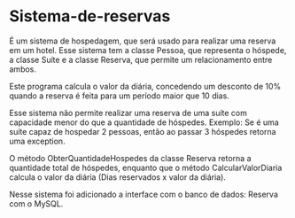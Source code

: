 # Sistema-de-reservas
É um sistema de hospedagem, que será usado para realizar uma reserva em um hotel. Esse sistema tem a classe Pessoa, que representa o hóspede, a classe Suíte e a classe Reserva, que permite um relacionamento entre ambos.

Este programa calcula o valor da diária, concedendo um desconto de 10% quando a reserva é feita para um período maior que 10 dias.

Esse sistema não permite realizar uma reserva de uma suíte com capacidade menor do que a quantidade de hóspedes. Exemplo: Se é uma suíte capaz de hospedar 2 pessoas, então ao passar 3 hóspedes retorna uma exception.

O método ObterQuantidadeHospedes da classe Reserva retorna a quantidade total de hóspedes, enquanto que o método CalcularValorDiaria calcula o valor da diária (Dias reservados x valor da diária).

Nesse sistema foi adicionado a interface com o banco de dados: Reserva com o MySQL.
